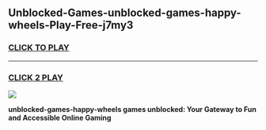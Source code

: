 
## Unblocked-Games-unblocked-games-happy-wheels-Play-Free-j7my3
<h3>
<a href="https://premium76.site?title=unblocked-games-happy-wheels&ref=23A">CLICK TO PLAY</a></h3>
<hr>

<h3>
<a href="https://premium76.site?title=unblocked-games-happy-wheels&ref=23A">CLICK 2 PLAY</a>
  
</h3>

<a href="https://premium76.site?title=unblocked-games-happy-wheels&ref=23A"><img src="https://clearcache.store/games.png"></a>


**unblocked-games-happy-wheels games unblocked: Your Gateway to Fun and Accessible Online Gaming**
